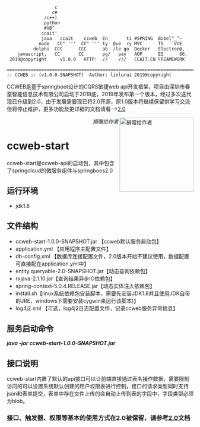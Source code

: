 
                      c
                     c#
                  /c++)
                  python
                  #VB^
                 ccait'
                 java   ccait    ccweb  En       ti #SPRING  Babel^_^~
                node   CC" '''  CC" ''' ty  Que  ry MVC      TS   `VUE
              delphi  CCC      CCC      ab  /le go  Docker   Electron@,
        javascript,   CC       CC       pg/   pay   AOP      ES      66,
     2019@copyright     v1.0.0   HTTP:  //    ///   CCAIT.CN FREAMEWORK

    =========================================================================
    :: CCWEB :: (v1.0.0-SNAPSHOT)  Author: linlurui 2019@copyright



CCWEB是基于springboot设计的CQRS敏捷web api开发框架，项目由深圳市春蚕智能信息技术有限公司启动于2018底，2019年发布第一个版本，经过多次迭代现已升级到2.0，由于发展需要现已将2.0开源，原1.0版本将继续保留供学习交流但将停止维护，更多功能及更详细的文档请看——>[2.0](https://github.com/linlurui/ccweb2)
</p>
    <img align="right" src="https://gitee.com/ccait/dapperq/raw/master/pay5.jpg" alt="捐赠给作者"  width="200">
    <p align="right">
        <em>捐赠给作者</em>
    </p>
</p>

# ccweb-start
ccweb-start是ccweb-api的启动包，其中包含了springcloud的微服务组件与springboos2.0

## 运行环境
* jdk1.8

## 文件结构
* ccweb-start-1.0.0-SNAPSHOT.jar 【ccweb默认服务启动包】
* application.yml 【应用程序主配置文件】
* db-config.xml 【数据库连接配置文件，2.0版本开始不建议使用，数据配置可直接配在application.yml中】
* entity.queryable-2.0-SNAPSHOT.jar【动态查询依赖包】
* rxjava-2.1.10.jar【查询结果异步IO依赖包】
* spring-context-5.0.4.RELEASE.jar【动态实体注入依赖包】
* install.sh【linux系统依赖包安装脚本，需要先安装JDK1.8并且使用JDK自带的JRE，windows下需要安装cygwin来运行该脚本)】
* log4j2.xml 【可选，log4j2日志配置文件，记录ccweb服务异常信息】

## 服务启动命令
***java -jar ccweb-start-1.0.0-SNAPSHOT.jar***

## 接口说明
ccweb-start内置了默认的api接口可以让前端直接通过表名操作数据，需要限制访问的可以设置系统默认创建的用户权限表进行控制，接口的请求类型同时支持json和表单提交，表单中存在文件上传的会自动上传到表的字段中，字段类型必须为blob。

### 接口、触发器、权限等基本的使用方式在2.0被保留，请参考[2.0](https://github.com/linlurui/ccweb2)文档